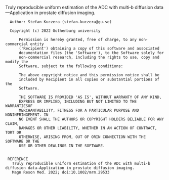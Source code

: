 Truly reproducible uniform estimation of the ADC with multi‐b diffusion data—Application in prostate diffusion imaging.
   
     
      Author: Stefan Kuczera (stefan.kuczera@gu.se)
      
      Copyright (c) 2022 Gothenburg university
           
          Permission is hereby granted, free of charge, to any non-commercial entity
          ('Recipient') obtaining a copy of this software and associated
          documentation files (the 'Software'), to the Software solely for
          non-commercial research, including the rights to use, copy and modify the
          Software, subject to the following conditions: 
           
          The above copyright notice and this permission notice shall be
          included by Recipient in all copies or substantial portions of the
          Software. 
           
          THE SOFTWARE IS PROVIDED 'AS IS', WITHOUT WARRANTY OF ANY KIND,
          EXPRESS OR IMPLIED, INCLUDING BUT NOT LIMITED TO THE WARRANTIESOF
          MERCHANTABILITY, FITNESS FOR A PARTICULAR PURPOSE AND NONINFRINGEMENT. IN
          NO EVENT SHALL THE AUTHORS OR COPYRIGHT HOLDERS BELIABLE FOR ANY CLAIM,
          DAMAGES OR OTHER LIABILITY, WHETHER IN AN ACTION OF CONTRACT, TORT OR
          OTHERWISE, ARISING FROM, OUT OF ORIN CONNECTION WITH THE SOFTWARE OR THE
          USE OR OTHER DEALINGS IN THE SOFTWARE. 
           
     
     REFERENCE
       Truly reproducible uniform estimation of the ADC with multi‐b diffusion data—Application in prostate diffusion imaging.
       Magn Reson Med. 2022; doi:10.1002/mrm.29533
